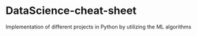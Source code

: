 # DataScience-cheat-sheet
Implementation of different projects in Python by utilizing the ML algorithms
